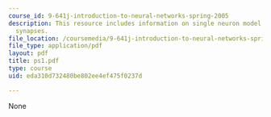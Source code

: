 ```yaml
---
course_id: 9-641j-introduction-to-neural-networks-spring-2005
description: This resource includes information on single neuron model,and  modeling
  synapses.
file_location: /coursemedia/9-641j-introduction-to-neural-networks-spring-2005/eda310d732480be802ee4ef475f0237d_ps1.pdf
file_type: application/pdf
layout: pdf
title: ps1.pdf
type: course
uid: eda310d732480be802ee4ef475f0237d

---
```

None